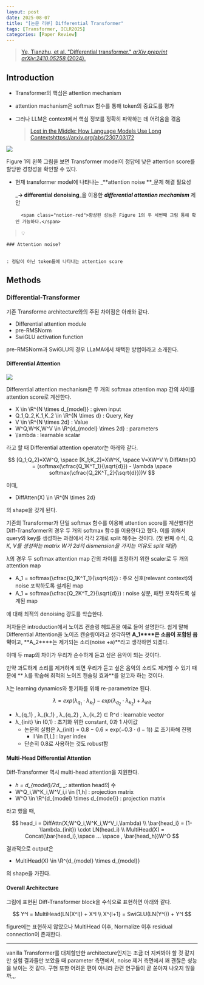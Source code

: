 ```yaml
---
layout: post
date: 2025-08-07
title: "[논문 리뷰] Differential Transformer"
tags: [Transformer, ICLR2025]
categories: [Paper Review]
---
```


> [Ye, Tianzhu, et al. "Differential transformer." ](https://arxiv.org/abs/2410.05258)[_arXiv preprint arXiv:2410.05258_](https://arxiv.org/abs/2410.05258)[ (2024).](https://arxiv.org/abs/2410.05258)



## Introduction

- Transformer의 핵심은 attention mechanism
- attention machanism은 softmax 함수를 통해 token의 중요도를 평가
- 그러나 LLM은 context에서 핵심 정보를 정확히 파악하는 데 어려움을 겪음

	> [Lost in the Middle: How Language Models Use Long Contextshttps://arxiv.org/abs/2307.03172](https://arxiv.org/abs/2307.03172)


![](https://prod-files-secure.s3.us-west-2.amazonaws.com/542b861c-36a8-4051-84e5-8804b6728dba/9083ea56-691a-4752-ae26-47f403431ac8/image.png?X-Amz-Algorithm=AWS4-HMAC-SHA256&X-Amz-Content-Sha256=UNSIGNED-PAYLOAD&X-Amz-Credential=ASIAZI2LB4663OHLU325%2F20250830%2Fus-west-2%2Fs3%2Faws4_request&X-Amz-Date=20250830T230101Z&X-Amz-Expires=3600&X-Amz-Security-Token=IQoJb3JpZ2luX2VjEIb%2F%2F%2F%2F%2F%2F%2F%2F%2F%2FwEaCXVzLXdlc3QtMiJIMEYCIQCWdjcNWxkRxrv5nSLLnnZDV%2B2WKVP%2FOM6VbPtSEu8AfQIhAMIP9opBN4t%2BzPuakELpGId8NcN9Xvxz9lFWNi1pg7ymKogECN%2F%2F%2F%2F%2F%2F%2F%2F%2F%2F%2FwEQABoMNjM3NDIzMTgzODA1Igy9n0jGD9eO5z%2Bpr7sq3AP49LG5ov%2BB8fFi2q6919ca%2FYPX6h1qY53atXzXdE4FG1jWJvW13QwefPn4ctbbxpoXHMKJtaxEB8dyOKgzg%2FIHDtm149h%2FNaQFF%2B6oV2vuCLivWClF1UhcWOhJhg9dil7LZOWDr9wgy91yZSWgGAB4keTxNvUBE9UmwCbfatoD6Xu%2B3YY7AZduFhmxzgdwUzQsZZ6VtPHOUmxG8m%2BntNecZk2OPQRfXAIszfNeMXjLER71YQWqwNRqStDIYDJr8YvHt5EcSUn1YW4CXhyuqUo8z4SwQmE5R2Z%2FcDYCktywav3IIc3vE2BdKBAgFk9x%2B6ANUXmom7NMdFoY9L7Aa1HekWJQBwC1q2zcH7CoD3YlBIyXf7yB7J7qSsKUD7HJX2L2s50uyvIR06QdBtZUqeJo504OYuy%2FCmuzouIzyG%2BiFn8Zwos3nY41Gt0VmRJKTdAAHeyhPppppcFsz2TYzeY3nVVnY8kO97kQBsGdvqfF4D8rWHDkyl8EKPGIywJ5CLpHfCx2xpVDH7OXcP5dCzvVO5mmYpJoftgNqt6IvwX9SZzz5E1lH%2FLygtng6PbB1qmEVcpHukeVcHBtKTd9XzomMpYZZLsrwAaz6LbruEjxitR2ysa%2BthZgLhkxDTC04M3FBjqkATY2lN4IzTxokIvpkVpD%2BHGQuyH8ZGiOJaxcpJiliLXAD86A6gp%2BqKPMaBTTWOVO0l%2FPAnkPf4ZDCNa1zQ1leEtzvgqhf9KaA4r6wfpNWLMhl1G83diFuuqM7Z0UCXGYheTLWxNArV1v%2BU%2FzQ8TMJ7iAvDlHpHr4pMnKcgyPyNf9%2FvXt5wY6dL7jEGjZgqNpOQKGl2hjNkudeIDyEeUeuAA14qES&X-Amz-Signature=89dc3ed4f5bdf8487f1c994caaf371e2f4a05113d06af7f05fad8627be674e98&X-Amz-SignedHeaders=host&x-amz-checksum-mode=ENABLED&x-id=GetObject)


Figure 1의 왼쪽 그림을 보면 Transformer model이 정답에 낮은 attention score를 할당한 경향성을 확인할 수 있다.

- 현재 transformer model에 나타나는 _**attention noise **_문제 해결 필요성

	_**→ differential denoising**_을 이용한 _**differential attention mechanism**_ 제안


		<span class="notion-red">향상된 성능은 Figure 1의 두 세번째 그림 통해 확인 가능하다.</span>


> 💡 


	### Attention noise?


	: 정답이 아닌 token들에 나타나는 attention score



## Methods



### Differential-Transformer


기존 Transforme architecture와의 주된 차이점은 아래와 같다.

- Differential attention module
- pre-RMSNorm
- SwiGLU activation function

pre-RMSNorm과 SwiGLU의 경우 LLaMA에서 채택한 방법이라고 소개한다.



#### Differential Attention


![](https://prod-files-secure.s3.us-west-2.amazonaws.com/542b861c-36a8-4051-84e5-8804b6728dba/116d70b2-1963-4810-9167-f4c7d8a06e8f/image.png?X-Amz-Algorithm=AWS4-HMAC-SHA256&X-Amz-Content-Sha256=UNSIGNED-PAYLOAD&X-Amz-Credential=ASIAZI2LB4663OHLU325%2F20250830%2Fus-west-2%2Fs3%2Faws4_request&X-Amz-Date=20250830T230101Z&X-Amz-Expires=3600&X-Amz-Security-Token=IQoJb3JpZ2luX2VjEIb%2F%2F%2F%2F%2F%2F%2F%2F%2F%2FwEaCXVzLXdlc3QtMiJIMEYCIQCWdjcNWxkRxrv5nSLLnnZDV%2B2WKVP%2FOM6VbPtSEu8AfQIhAMIP9opBN4t%2BzPuakELpGId8NcN9Xvxz9lFWNi1pg7ymKogECN%2F%2F%2F%2F%2F%2F%2F%2F%2F%2F%2FwEQABoMNjM3NDIzMTgzODA1Igy9n0jGD9eO5z%2Bpr7sq3AP49LG5ov%2BB8fFi2q6919ca%2FYPX6h1qY53atXzXdE4FG1jWJvW13QwefPn4ctbbxpoXHMKJtaxEB8dyOKgzg%2FIHDtm149h%2FNaQFF%2B6oV2vuCLivWClF1UhcWOhJhg9dil7LZOWDr9wgy91yZSWgGAB4keTxNvUBE9UmwCbfatoD6Xu%2B3YY7AZduFhmxzgdwUzQsZZ6VtPHOUmxG8m%2BntNecZk2OPQRfXAIszfNeMXjLER71YQWqwNRqStDIYDJr8YvHt5EcSUn1YW4CXhyuqUo8z4SwQmE5R2Z%2FcDYCktywav3IIc3vE2BdKBAgFk9x%2B6ANUXmom7NMdFoY9L7Aa1HekWJQBwC1q2zcH7CoD3YlBIyXf7yB7J7qSsKUD7HJX2L2s50uyvIR06QdBtZUqeJo504OYuy%2FCmuzouIzyG%2BiFn8Zwos3nY41Gt0VmRJKTdAAHeyhPppppcFsz2TYzeY3nVVnY8kO97kQBsGdvqfF4D8rWHDkyl8EKPGIywJ5CLpHfCx2xpVDH7OXcP5dCzvVO5mmYpJoftgNqt6IvwX9SZzz5E1lH%2FLygtng6PbB1qmEVcpHukeVcHBtKTd9XzomMpYZZLsrwAaz6LbruEjxitR2ysa%2BthZgLhkxDTC04M3FBjqkATY2lN4IzTxokIvpkVpD%2BHGQuyH8ZGiOJaxcpJiliLXAD86A6gp%2BqKPMaBTTWOVO0l%2FPAnkPf4ZDCNa1zQ1leEtzvgqhf9KaA4r6wfpNWLMhl1G83diFuuqM7Z0UCXGYheTLWxNArV1v%2BU%2FzQ8TMJ7iAvDlHpHr4pMnKcgyPyNf9%2FvXt5wY6dL7jEGjZgqNpOQKGl2hjNkudeIDyEeUeuAA14qES&X-Amz-Signature=22a26e27511d0be2ea0b5b54b8cd8b4a8078caaf00363b6ec8a1b74ddae7d101&X-Amz-SignedHeaders=host&x-amz-checksum-mode=ENABLED&x-id=GetObject)


Differential attention mechanism은 두 개의 softmax attention map 간의 차이를 attention score로 계산한다.

- X \in \R^{N \times d\_{model}} : given input
- Q\_1,Q\_2,K\_1,K\_2 \in \R^{N \times d} : Query, Key
- V \in \R^{N \times 2d} : Value
- W^Q,W^K,W^V \in \R^{d\_{model} \times 2d} : parameters
- \lambda : learnable scalar

라고 할 때 Differential attention operator는 아래와 같다.


$$
[Q_1;Q_2]=XW^Q, \space [K_1;K_2]=XW^K, \space V=XW^V \\
DiffAttn(X) = (softmax(\cfrac{Q_1K^T_1}{\sqrt{d}}) - \lambda \space softmax(\cfrac{Q_2K^T_2}{\sqrt{d}}))V
$$


이때,

- DiffAtten(X) \in \R^{N \times 2d}

의 shape을 갖게 된다.


기존의 Transformer가 단일 softmax 함수를 이용해 attention score를 계산했다면 Diff-Transformer의 경우 두 개의 softmax 함수를 이용한다고 했다. 이를 위해서 query와 key를 생성하는 과정에서 각각 2개로 split 해주는 것이다. <span class="notion-red">(첫 번째 수식, </span><span class="notion-red">_Q, K, V를 생성하는 matrix W가 2d의 dismension을 가지는 이유도 split 때문_</span><span class="notion-red">)</span>


 λ의 경우 두 softmax attention map 간의 차이를 조정하기 위한 scaler로 두 개의 attention map

- A\_1 = softmax(\cfrac{Q\_1K^T\_1}{\sqrt{d}}) : 주요 신호(relevant context)와 noise 포착하도록 설계된 map
- A\_1 = softmax(\cfrac{Q\_2K^T\_2}{\sqrt{d}}) : noise 성분, 패턴 포착하도록 설계된 map 

에 대해 최적의 denoising 강도를 학습한다.


저자들은 introduction에서 노이즈 캔슬링 헤드폰을 예로 들어 설명한다. 쉽게 말해 Differential Attention을 노이즈 캔슬링이라고 생각하면 **A\_1****은 소음이 포함된 음악**이고, **A\_2****는 제거되는 소리(noise +a)**라고 생각하면 되겠다. 


이때 두 map의 차이가 우리가 순수하게 듣고 싶은 음악이 되는 것이다. 


만약 과도하게 소리를 제거하게 되면 우리가 듣고 싶은 음악의 소리도 제거할 수 있기 때문에 ** λ를 학습해 최적의 노이즈 캔슬링 효과**를 얻고자 하는 것이다.


λ는 learning dynamics와 동기화를 위해 re-parametrize 된다.


$$
\lambda = exp(\lambda_{q_1} \cdot \lambda_{k_1}) - exp(\lambda_{q_2} \cdot \lambda_{k_2}) + \lambda_{init}
$$

- λ\_{q\_1} , λ\_{k\_1} , λ\_{q\_2} , λ\_{k\_2} ∈ R^d : learnable vector
- λ\_{init} \in (0,1) : 초기화 위한 constant, 0과 1 사이값
	- 논문의 실험은 λ\_{init} = 0.8 − 0.6 × exp(−0.3 · (l − 1)) 로 초기화해 진행
		- l \in [1,L] : layer index
	- 단순히 0.8로 사용하는 것도 robust함


#### **Multi-Head Differential Attention**


Diff-Transformer 역시 multi-head attention을 지원한다.

- _h = d\_{model}/2d__ _: attention head의 수
- W^Q\_i,W^K\_i,W^V\_i,i \in [1,h] : projection matrix
- W^O \in \R^{d\_{model} \times d\_{model}} : projection matrix

라고 했을 때,


$$
head_i = DiffAttn(X;W^Q_i,W^K_i,W^V_i,\lambda) \\
\bar{head_i} = (1-\lambda_{init}) \cdot LN(head_i) \\
MultiHead(X) = Concat(\bar{head_i},\space ... \space , \bar{head_h})W^O
$$


결과적으로 output은

- MultiHead(X) \in \R^{d\_{model} \times d\_{model}}

의 shape을 가진다.



#### Overall Architecture


그림에 표현된 Diff-Transformer block을 수식으로 표현하면 아래와 같다.


$$
Y^l = MultiHead(LN(X^l)) + X^l \\
X^{l+1} = SwiGLU(LN(Y^l)) + Y^l
$$


figure에는 표현하지 않았으나 MultiHead 이후, Normalize 이후 residual connection이 존재한다.


---


vanilla Transformer를 대체할만한 architecture인지는 조금 더 지켜봐야 할 것 같지만 실험 결과들만 보았을 때 parameter 측면에서, noise 제거 측면에서 꽤 괜찮은 성능을 보이는 것 같다. 구현 또한 어려운 편이 아니라 관련 연구들이 곧 쏟아져 나오지 않을까,,,

